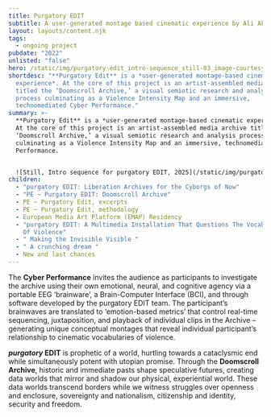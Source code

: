 ```yaml
---
title: Purgatory EDIT
subtitle: A user-generated montage based cinematic experience by Ali Akbar Mehta
layout: layouts/content.njk
tags:
  - ongoing project
pubdate: "2022"
unlisted: "false"
hero: /static/img/purgatory-edit_intro-sequence_still-03_image-courtesy-of-the-artist.png
shortdesc: "**Purgatory Edit** is a *user-generated montage-based cinematic
  experience*. At the core of this project is an artist-assembled media archive
  titled the ‘Doomscroll Archive,’ a visual semiotic research and analysis
  process culminating as a Violence Intensity Map and an immersive,
  technomediated Cyber Performance."
summary: >-
  **Purgatory Edit** is a *user-generated montage-based cinematic experience*.
  At the core of this project is an artist-assembled media archive titled the
  ‘Doomscroll Archive,’ a visual semiotic research and analysis process
  culminating as a Violence Intensity Map and an immersive, technomediated Cyber
  Performance.


  ![Still, Intro sequence for purgatory EDIT, 2025](/static/img/purgatory-edit_intro-sequence_still-03_image-courtesy-of-the-artist.png)
children:
  - "purgatory EDIT: Liberation Archives for the Cyborgs of Now"
  - "PE ~ Purgatory EDIT: Doomscroll Archive"
  - PE ~ Purgatory Edit, excerpts
  - PE ~ Purgatory Edit, methodology
  - European Media Art Platform (EMAP) Residency
  - "purgatory EDIT: A Multimedia Installation That Questions The Vocabularies
    Of Violence"
  - " Making the Invisible Visible "
  - " A crunching dream "
  - New and last chances
---
```

The **Cyber Performance** invites the audience as participants to investigate the archive using their own emotional, neural, and cognitive agency via a portable EEG ‘brainware’, a Brain-Computer Interface (BCI), and through software developed by the purgatory EDIT team. The participant’s brainwaves are translated to ‘emotion-based metrics’ that control real-time sequencing, juxtaposition, and playback of individual clips in the Archive – generating unique conceptual montages that reveal individual participant’s relationship to cinematic vocabularies of violence.

***purgatory* EDIT** is prophetic of a world, hurtling towards a cataclysmic end while simultaneously potent with utopian promise. Through the **Doomscroll Archive**, historic and immediate pasts shape speculative futures, creating data worlds that mirror and shadow our physical, experiential world. These data worlds transcend borders while we witness struggles over openness and enclosure, sovereignty and nationalism, citizenship and identity, security and freedom.